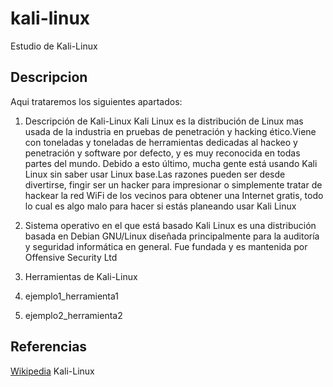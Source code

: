 # kali-linux
Estudio de Kali-Linux
## Descripcion
Aqui trataremos los siguientes apartados:
1. Descripción de Kali-Linux
Kali Linux es la distribución de Linux mas usada de la industria en pruebas de penetración y hacking ético.Viene con toneladas y toneladas de herramientas dedicadas al hackeo y penetración y software por defecto, y es muy reconocida en todas partes del mundo.
Debido a esto último, mucha gente está usando Kali Linux sin saber usar Linux base.Las razones pueden ser desde divertirse, fingir ser un hacker para impresionar o simplemente tratar de hackear la red WiFi de los vecinos para obtener una Internet gratis, todo lo cual es algo malo para hacer si estás planeando usar Kali Linux

2. Sistema operativo en el que está basado
Kali Linux es una distribución basada en Debian GNU/Linux diseñada principalmente para la auditoría y seguridad informática en general. Fue fundada y es mantenida por Offensive Security Ltd
3. Herramientas de Kali-Linux
4. ejemplo1_herramienta1
5. ejemplo2_herramienta2

## Referencias
[Wikipedia](https://es.wikipedia.org/wiki/Kali_Linux)
Kali-Linux
